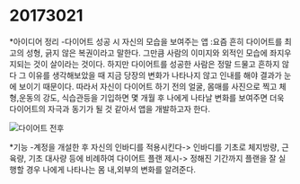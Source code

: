 # 20173021

  *아이디어 정리 
  -다이어트 성공 시 자신의 모습을 보여주는 앱
  :요즘 흔히 다이어트를 최고의 성형, 긁지 않은 복권이라고 말한다. 
  그만큼 사람의 이미지와 외적인 모습에 좌지우지되는 것이 살이라는 것이다. 
  하지만 다이어트를 성공한 사람은 정말 드물고 흔하지 않다 그 이유를 생각해보았을 때 지금 당장의 변화가 나타나지 않고 인내를 해야 결과가 눈에 보이기 때문이다. 
  따라서 자신이 다이어트 하기 전의 얼굴, 몸매를 사진으로 찍고 체형,운동의 강도, 식습관등을 기입하면 몇 개월 후 나에게 나타날 변화를 보여주면 더욱 다이어트의 자극과 동기가 될 것 같아서 
  앱을 개발하고자 한다.
  
  ![다이어트 전후](https://user-images.githubusercontent.com/90363701/134619981-a4f6b6f4-6382-4168-b21f-848522ed3d8a.JPG)

  *기능
  -계정을 개설한 후 자신의 인바디를 적용시킨다-> 인바디를 기초로 체지방량, 근육량, 기초 대사량 등에 비례하여 다이어트 플랜 제시-> 정해진 기간까지 플랜을 잘 실행할 경우 나에게 나타나는 
  몸 내,외부의 변화를 알려준다. 
  
  
